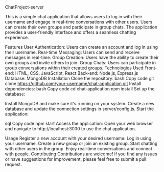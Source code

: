 ChatProject-server

This is a simple chat application that allows users to log in with their username and engage in real-time conversations with other users. Users can create their own groups and participate in group chats. The application provides a user-friendly interface and offers a seamless chatting experience.

Features
User Authentication: Users can create an account and log in using their username.
Real-time Messaging: Users can send and receive messages in real-time.
Group Creation: Users have the ability to create their own groups and invite others to join.
Group Chats: Users can participate in group conversations within their created groups.
Technologies Used
Front-end: HTML, CSS, JavaScript, React
Back-end: Node.js, Express.js
Database: MongoDB
Installation
Clone the repository:
bash
Copy code
git clone https://github.com/your-username/chat-application.git
Install dependencies:
bash
Copy code
cd chat-application
npm install
Set up the database:

Install MongoDB and make sure it's running on your system.
Create a new database and update the connection settings in server/config.js.
Start the application:

sql
Copy code
npm start
Access the application:
Open your web browser and navigate to http://localhost:3000 to use the chat application.

Usage
Register a new account with your desired username.
Log in using your username.
Create a new group or join an existing group.
Start chatting with other users in the group.
Enjoy real-time conversations and connect with people.
Contributing
Contributions are welcome! If you find any issues or have suggestions for improvement, please feel free to submit a pull request.
